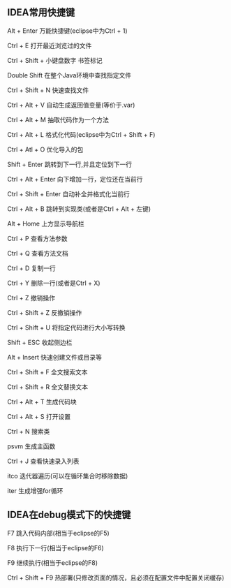 ## IDEA常用快捷键
Alt + Enter 万能快捷键(eclipse中为Ctrl + 1)

Ctrl + E 打开最近浏览过的文件

Ctrl + Shift + 小键盘数字 书签标记

Double Shift 在整个Java环境中查找指定文件

Ctrl + Shift + N 快速查找文件

Ctrl + Alt + V 自动生成返回值变量(等价于.var)

Ctrl + Alt + M 抽取代码作为一个方法

Ctrl + Alt + L 格式化代码(eclipse中为Ctrl +  Shift + F)

Ctrl + Atl + O 优化导入的包

Shift + Enter 跳转到下一行,并且定位到下一行

Ctrl + Alt + Enter 向下增加一行，定位还在当前行

Ctrl + Shift + Enter 自动补全并格式化当前行

Ctrl + Alt + B 跳转到实现类(或者是Ctrl + Alt + 左键)

Alt + Home 上方显示导航栏

Ctrl + P 查看方法参数

Ctrl + Q 查看方法文档

Ctrl + D 复制一行

Ctrl + Y 删除一行(或者是Ctrl + X)

Ctrl + Z 撤销操作

Ctrl + Shift + Z 反撤销操作

Ctrl + Shift + U 将指定代码进行大小写转换

Shift + ESC 收起侧边栏

Alt + Insert 快速创建文件或目录等

Ctrl + Shift + F 全文搜索文本

Ctrl + Shift + R 全文替换文本

Ctrl + Alt + T 生成代码块

Ctrl + Alt + S 打开设置
 
Ctrl + N 搜索类

psvm 生成主函数

Ctrl + J 查看快速录入列表

itco 迭代器遍历(可以在循环集合时移除数据)

iter 生成增强for循环
## IDEA在debug模式下的快捷键
F7 跳入代码内部(相当于eclipse的F5)

F8 执行下一行(相当于eclipse的F6)

F9 继续执行(相当于eclipse的F8)

Ctrl + Shift + F9 热部署(只修改页面的情况，且必须在配置文件中配置关闭缓存)






